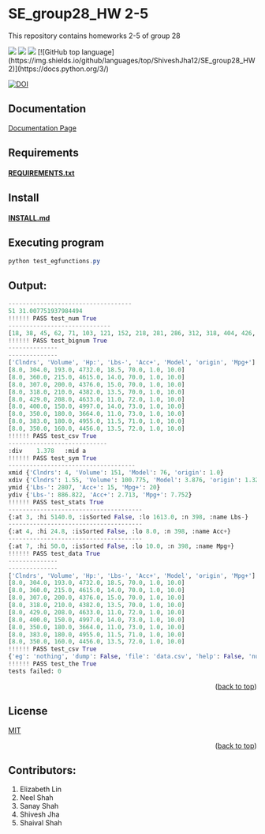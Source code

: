 # SE_group28_HW 2-5
This repository contains homeworks 2-5 of group 28

<!-- Head -->

<!-- SHIELDS -->

<a href="https://github.com/ShiveshJha12/SE_group28_HW2/issues">
        <img src="https://img.shields.io/github/issues/ShiveshJha12/SE_group28_HW2" /></a>
<a href="https://github.com/ShiveshJha12/SE_group28_HW2/blob/main/LICENSE"> 
        <img src="https://img.shields.io/github/license/ShiveshJha12/SE_group28_HW2" /></a>
<a href="https://github.com/ShiveshJha12/SE_group28_HW2/actions/workflows/python-app.yml">
        <img src="https://github.com/ShiveshJha12/SE_group28_HW2/actions/workflows/python-app.yml/badge.svg"/></a>     
[![GitHub top language](https://img.shields.io/github/languages/top/ShiveshJha12/SE_group28_HW2)](https://docs.python.org/3/)
        
[![DOI](https://zenodo.org/badge/532298273.svg)](https://zenodo.org/badge/latestdoi/532298273)

## Documentation
<a href = 'https://htmlpreview.github.io/?https://github.com/ShiveshJha12/SE_group28_HW2/blob/main/docs/_build/html/index.html'>Documentation Page</a>

## Requirements
<a href="https://github.com/ShiveshJha12/SE_group28_HW2/blob/main/requirements.txt"><h4>REQUIREMENTS.txt</a> 
## Install
<a href="https://github.com/ShiveshJha12/SE_group28_HW2/blob/main/INSTALL.md"><h4>INSTALL.md</a> 

## Executing program
```powershell
python test_egfunctions.py
```

## Output:
```py
-----------------------------------
51 31.007751937984494
!!!!!! PASS test_num True
-----------------------------
[18, 38, 45, 62, 71, 103, 121, 152, 218, 281, 286, 312, 318, 404, 426, 485, 487, 546, 567, 575, 576, 651, 679, 697, 750, 785, 811, 835, 870, 912, 929, 935]
!!!!!! PASS test_bignum True
--------------
--------------
['Clndrs', 'Volume', 'Hp:', 'Lbs-', 'Acc+', 'Model', 'origin', 'Mpg+']
[8.0, 304.0, 193.0, 4732.0, 18.5, 70.0, 1.0, 10.0]
[8.0, 360.0, 215.0, 4615.0, 14.0, 70.0, 1.0, 10.0]
[8.0, 307.0, 200.0, 4376.0, 15.0, 70.0, 1.0, 10.0]
[8.0, 318.0, 210.0, 4382.0, 13.5, 70.0, 1.0, 10.0]
[8.0, 429.0, 208.0, 4633.0, 11.0, 72.0, 1.0, 10.0]
[8.0, 400.0, 150.0, 4997.0, 14.0, 73.0, 1.0, 10.0]
[8.0, 350.0, 180.0, 3664.0, 11.0, 73.0, 1.0, 10.0]
[8.0, 383.0, 180.0, 4955.0, 11.5, 71.0, 1.0, 10.0]
[8.0, 350.0, 160.0, 4456.0, 13.5, 72.0, 1.0, 10.0]
!!!!!! PASS test_csv True
----------------------------
:div    1.378   :mid a
!!!!!! PASS test_sym True
------------------------------------
xmid {'Clndrs': 4, 'Volume': 151, 'Model': 76, 'origin': 1.0}
xdiv {'Clndrs': 1.55, 'Volume': 100.775, 'Model': 3.876, 'origin': 1.327}
ymid {'Lbs-': 2807, 'Acc+': 15, 'Mpg+': 20}
ydiv {'Lbs-': 886.822, 'Acc+': 2.713, 'Mpg+': 7.752}
!!!!!! PASS test_stats True
--------------------------------------
{:at 3, :hi 5140.0, :isSorted False, :lo 1613.0, :n 398, :name Lbs-}
--------------------------------------
{:at 4, :hi 24.8, :isSorted False, :lo 8.0, :n 398, :name Acc+}
--------------------------------------
{:at 7, :hi 50.0, :isSorted False, :lo 10.0, :n 398, :name Mpg+}
!!!!!! PASS test_data True
--------------
--------------
['Clndrs', 'Volume', 'Hp:', 'Lbs-', 'Acc+', 'Model', 'origin', 'Mpg+']
[8.0, 304.0, 193.0, 4732.0, 18.5, 70.0, 1.0, 10.0]
[8.0, 360.0, 215.0, 4615.0, 14.0, 70.0, 1.0, 10.0]
[8.0, 307.0, 200.0, 4376.0, 15.0, 70.0, 1.0, 10.0]
[8.0, 318.0, 210.0, 4382.0, 13.5, 70.0, 1.0, 10.0]
[8.0, 429.0, 208.0, 4633.0, 11.0, 72.0, 1.0, 10.0]
[8.0, 400.0, 150.0, 4997.0, 14.0, 73.0, 1.0, 10.0]
[8.0, 350.0, 180.0, 3664.0, 11.0, 73.0, 1.0, 10.0]
[8.0, 383.0, 180.0, 4955.0, 11.5, 71.0, 1.0, 10.0]
[8.0, 350.0, 160.0, 4456.0, 13.5, 72.0, 1.0, 10.0]
!!!!!! PASS test_csv True
{'eg': 'nothing', 'dump': False, 'file': 'data.csv', 'help': False, 'nums': 512, 'seed': 10019, 'seperator': ','}
!!!!!! PASS test_the True
tests failed: 0
```

<p align="right">(<a href="https://github.com/ShiveshJha12/SE_group28_HW2/blob/main/README.md">back to top</a>)</p>

## License
[MIT](https://github.com/ShiveshJha12/SE_group28_HW2/blob/main/LICENSE)
<p align="right">(<a href="https://github.com/ShiveshJha12/SE_group28_HW2/blob/main/README.md">back to top</a>)</p>


## Contributors:
1. Elizabeth Lin  
2. Neel Shah  
3. Sanay Shah  
4. Shivesh Jha  
5. Shaival Shah  
